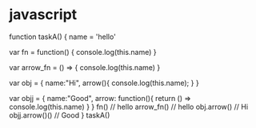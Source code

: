 # javascript

function taskA() {
  name = 'hello'
  
  var fn = function() {
    console.log(this.name)
  }
  
  var arrow_fn = () => {
    console.log(this.name)
  }
  
  var obj = {
    name:"Hi",
    arrow(){
      console.log(this.name);
    }
  }
  
  var objj = {
    name:"Good",
    arrow: function(){
      return () => console.log(this.name)
    }
  }
  fn() // hello
  arrow_fn() // hello
  obj.arrow() // Hi
  objj.arrow()() // Good
}
taskA()
